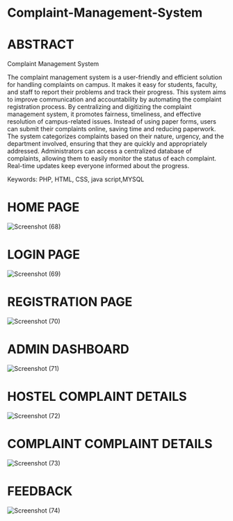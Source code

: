 # Complaint-Management-System
                                              
                                              
# ABSTRACT

Complaint Management System 

The complaint management system is a user-friendly and efficient solution for handling complaints on campus. It makes it easy for students, faculty, and staff to report their problems and track their progress. This system aims to improve communication and accountability by automating the complaint registration process. By centralizing and digitizing the complaint management system, it promotes fairness, timeliness, and effective resolution of campus-related issues. Instead of using paper forms, users can submit their complaints online, saving time and reducing paperwork. The system categorizes complaints based on their nature, urgency, and the department involved, ensuring that they are quickly and appropriately addressed. Administrators can access a centralized database of complaints, allowing them to easily monitor the status of each complaint. Real-time updates keep everyone informed about the progress.

 Keywords: PHP, HTML, CSS, java script,MYSQL
# HOME PAGE
![Screenshot (68)](https://github.com/Gajalakshmi75/Complaint-Management-System/assets/126240213/03b3742b-c4b3-4a74-9af5-c51b92cf5179)
# LOGIN PAGE
![Screenshot (69)](https://github.com/Gajalakshmi75/Complaint-Management-System/assets/126240213/dbd7da87-1225-4682-9f6e-1c4388c0d96e)
# REGISTRATION PAGE
![Screenshot (70)](https://github.com/Gajalakshmi75/Complaint-Management-System/assets/126240213/9bf7ba36-556f-4457-b3b7-e4897a3d8eff)
# ADMIN DASHBOARD
![Screenshot (71)](https://github.com/Gajalakshmi75/Complaint-Management-System/assets/126240213/b93dafd7-8ff0-4e22-a148-b6ba99ccd539)
# HOSTEL COMPLAINT DETAILS
![Screenshot (72)](https://github.com/Gajalakshmi75/Complaint-Management-System/assets/126240213/e55a88c2-8946-4734-a511-49c9e4fb3e8e)
# COMPLAINT COMPLAINT DETAILS
![Screenshot (73)](https://github.com/Gajalakshmi75/Complaint-Management-System/assets/126240213/d2ad462f-9f74-4683-aea2-40a316bfa89b)
# FEEDBACK
![Screenshot (74)](https://github.com/Gajalakshmi75/Complaint-Management-System/assets/126240213/301075c9-90e6-4af3-b089-691557285ed8)





